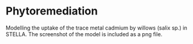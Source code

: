 # Phytoremediation
Modelling the uptake of the trace metal cadmium by willows (salix sp.) in STELLA.
The screenshot of the model is included as a png file.
